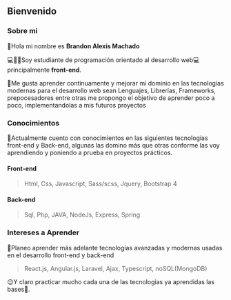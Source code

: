 ## Bienvenido ##

### Sobre mi ###
👋Hola mi nombre es **Brandon Alexis Machado**

💻👨‍🎓Soy estudiante de programación orientado al desarrollo web💻 principalmente **front-end**.

💪Me gusta aprender continuamente y mejorar mi dominio en las tecnologías modernas para el desarrollo web sean Lenguajes, Librerías, Frameworks, prepocesadores entre otras me propongo el objetivo de aprender poco a poco, implementandolas a mis futuros proyectos

### Conocimientos ###
🧠Actualmente cuento con conocimientos en las siguientes tecnologías front-end y Back-end, algunas las domino más que otras conforme las voy aprendiendo y poniendo a prueba en proyectos prácticos.

#### Front-end ####
>Html, Css, Javascript, Sass/scss, Jquery, Bootstrap 4

#### Back-end ####
>Sql, Php, JAVA, NodeJs, Express, Spring

### Intereses a Aprender ###
🤔Planeo aprender más adelante tecnologías avanzadas y modernas usadas en el desarrollo front-end y back-end

>React.js, Angular.js, Laravel, Ajax, Typescript, noSQL(MongoDB)

😉Y claro practicar mucho cada una de las tecnologias ya aprendidas las bases🙂.
